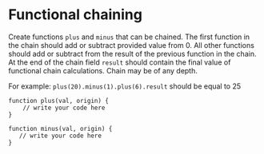 # Functional chaining
 Create functions `plus` and `minus` that can be chained. The first function in the chain should add or subtract provided value from 0. All other functions should add or subtract from the result of the previous function in the chain. At the end of the chain field `result` should contain the final value of functional chain calculations.
Chain may be of any depth.

For example: `plus(20).minus(1).plus(6).result` should be equal to 25

```
function plus(val, origin) {
    // write your code here
}

function minus(val, origin) {
   // write your code here
}
```
